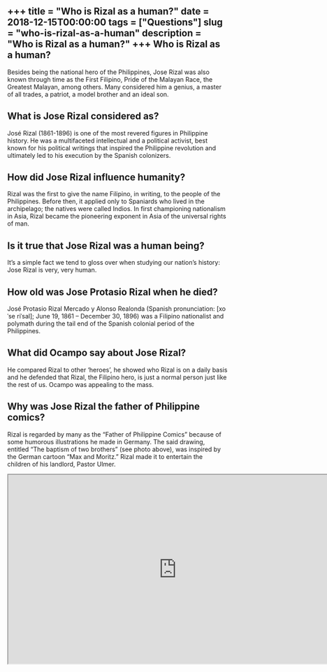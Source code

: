+++
title = "Who is Rizal as a human?"
date = 2018-12-15T00:00:00
tags = ["Questions"]
slug = "who-is-rizal-as-a-human"
description = "Who is Rizal as a human?"
+++
Who is Rizal as a human?
------------------------

Besides being the national hero of the Philippines, Jose Rizal was also known through time as the First Filipino, Pride of the Malayan Race, the Greatest Malayan, among others. Many considered him a genius, a master of all trades, a patriot, a model brother and an ideal son.

What is Jose Rizal considered as?
---------------------------------

José Rizal (1861-1896) is one of the most revered figures in Philippine history. He was a multifaceted intellectual and a political activist, best known for his political writings that inspired the Philippine revolution and ultimately led to his execution by the Spanish colonizers.

How did Jose Rizal influence humanity?
--------------------------------------

Rizal was the first to give the name Filipino, in writing, to the people of the Philippines. Before then, it applied only to Spaniards who lived in the archipelago; the natives were called Indios. In first championing nationalism in Asia, Rizal became the pioneering exponent in Asia of the universal rights of man.

Is it true that Jose Rizal was a human being?
---------------------------------------------

It’s a simple fact we tend to gloss over when studying our nation’s history: Jose Rizal is very, very human.

How old was Jose Protasio Rizal when he died?
---------------------------------------------

José Protasio Rizal Mercado y Alonso Realonda (Spanish pronunciation: \[xoˈse riˈsal\]; June 19, 1861 – December 30, 1896) was a Filipino nationalist and polymath during the tail end of the Spanish colonial period of the Philippines.

What did Ocampo say about Jose Rizal?
-------------------------------------

He compared Rizal to other ‘heroes’, he showed who Rizal is on a daily basis and he defended that Rizal, the Filipino hero, is just a normal person just like the rest of us. Ocampo was appealing to the mass.

Why was Jose Rizal the father of Philippine comics?
---------------------------------------------------

Rizal is regarded by many as the “Father of Philippine Comics” because of some humorous illustrations he made in Germany. The said drawing, entitled “The baptism of two brothers” (see photo above), was inspired by the German cartoon “Max and Moritz.” Rizal made it to entertain the children of his landlord, Pastor Ulmer.

<iframe allow="accelerometer; autoplay; clipboard-write; encrypted-media; gyroscope; picture-in-picture" allowfullscreen="" class="__youtube_prefs__  epyt-is-override  no-lazyload" data-no-lazy="1" data-origheight="433" data-origwidth="770" data-skipgform_ajax_framebjll="" height="433" id="_ytid_31415" loading="lazy" src="https://www.youtube.com/embed/cNP8j1Xs3nk?enablejsapi=1&autoplay=0&cc_load_policy=0&cc_lang_pref=&iv_load_policy=1&loop=0&modestbranding=0&rel=1&fs=1&playsinline=0&autohide=2&theme=dark&color=red&controls=1&" title="YouTube player" width="770"></iframe>